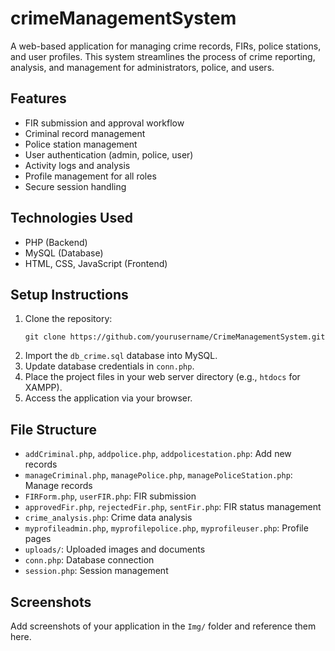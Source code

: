 # crimeManagementSystem

A web-based application for managing crime records, FIRs, police stations, and user profiles. This system streamlines the process of crime reporting, analysis, and management for administrators, police, and users.

## Features

- FIR submission and approval workflow
- Criminal record management
- Police station management
- User authentication (admin, police, user)
- Activity logs and analysis
- Profile management for all roles
- Secure session handling

## Technologies Used

- PHP (Backend)
- MySQL (Database)
- HTML, CSS, JavaScript (Frontend)

## Setup Instructions

1. Clone the repository:
   ```
   git clone https://github.com/yourusername/CrimeManagementSystem.git
   ```
2. Import the `db_crime.sql` database into MySQL.
3. Update database credentials in `conn.php`.
4. Place the project files in your web server directory (e.g., `htdocs` for XAMPP).
5. Access the application via your browser.

## File Structure

- `addCriminal.php`, `addpolice.php`, `addpolicestation.php`: Add new records
- `manageCriminal.php`, `managePolice.php`, `managePoliceStation.php`: Manage records
- `FIRForm.php`, `userFIR.php`: FIR submission
- `approvedFir.php`, `rejectedFir.php`, `sentFir.php`: FIR status management
- `crime_analysis.php`: Crime data analysis
- `myprofileadmin.php`, `myprofilepolice.php`, `myprofileuser.php`: Profile pages
- `uploads/`: Uploaded images and documents
- `conn.php`: Database connection
- `session.php`: Session management

## Screenshots

Add screenshots of your application in the `Img/` folder and reference them here.

